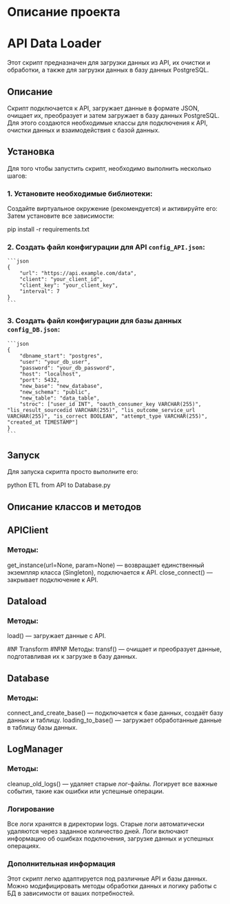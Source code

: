# Описание проекта

# API Data Loader

Этот скрипт предназначен для загрузки данных из API, их очистки и обработки, а также для загрузки данных в базу данных PostgreSQL.

## Описание

Скрипт подключается к API, загружает данные в формате JSON, очищает их, преобразует и затем загружает в базу данных PostgreSQL. Для этого создаются необходимые классы для подключения к API, очистки данных и взаимодействия с базой данных.

## Установка

Для того чтобы запустить скрипт, необходимо выполнить несколько шагов:

### 1. Установите необходимые библиотеки:

Создайте виртуальное окружение (рекомендуется) и активируйте его:
Затем установите все зависимости:

pip install -r requirements.txt


### 2. Создать файл конфигурации для API `config_API.json`:
    ```json
    {
        "url": "https://api.example.com/data",
        "client": "your_client_id",
        "client_key": "your_client_key",
        "interval": 7
    }
    ```

### 3. Создать файл конфигурации для базы данных `config_DB.json`:
    ```json
    {
        "dbname_start": "postgres",
        "user": "your_db_user",
        "password": "your_db_password",
        "host": "localhost",
        "port": 5432,
        "new_base": "new_database",
        "new_schema": "public",
        "new_table": "data_table",
        "stroc": ["user_id INT", "oauth_consumer_key VARCHAR(255)", "lis_result_sourcedid VARCHAR(255)", "lis_outcome_service_url VARCHAR(255)", "is_correct BOOLEAN", "attempt_type VARCHAR(255)", "created_at TIMESTAMP"]
    }
    ```

## Запуск

Для запуска скрипта просто выполните его:


python ETL  from API to Database.py

## Описание классов и методов

## APIClient
### Методы:
get_instance(url=None, param=None) — возвращает единственный экземпляр класса (Singleton), подключается к API.
close_connect() — закрывает подключение к API.

## Dataload
### Методы:
load() — загружает данные с API.

#№ Transform
#№№ Методы:
transf() — очищает и преобразует данные, подготавливая их к загрузке в базу данных.

## Database
### Методы:
connect_and_create_base() — подключается к базе данных, создаёт базу данных и таблицу.
loading_to_base() — загружает обработанные данные в таблицу базы данных.

## LogManager
###  Методы:
cleanup_old_logs() — удаляет старые лог-файлы.
Логирует все важные события, такие как ошибки или успешные операции.

### Логирование
Все логи хранятся в директории logs. Старые логи автоматически удаляются через заданное количество дней. Логи включают информацию об ошибках подключения, загрузке данных и успешных операциях.

### Дополнительная информация
Этот скрипт легко адаптируется под различные API и базы данных. Можно модифицировать методы обработки данных и логику работы с БД в зависимости от ваших потребностей.

